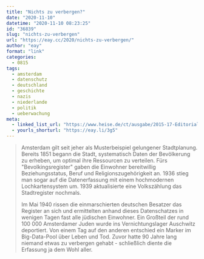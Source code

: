 ```yaml
---
title: "Nichts zu verbergen?"
date: "2020-11-10"
datetime: "2020-11-10 08:23:25"
id: "36839"
slug: "nichts-zu-verbergen"
url: "https://eay.cc/2020/nichts-zu-verbergen/"
author: "eay"
format: "link"
categories:
  - 0815
tags:
  - amsterdam
  - datenschutz
  - deutschland
  - geschichte
  - nazis
  - niederlande
  - politik
  - ueberwachung
meta:
  - linked_list_url: "https://www.heise.de/ct/ausgabe/2015-17-Editorial-Nichts-zu-verbergen-2755486.html"
  - yourls_shorturl: "https://eay.li/3g5"
---
```


> Amsterdam gilt seit jeher als Musterbeispiel gelungener Stadtplanung. Bereits 1851 begann die Stadt, systematisch Daten der Bevölkerung zu erheben, um optimal ihre Ressourcen zu verteilen. Fürs "Bevolkingsregister" gaben die Einwohner bereitwillig Beziehungsstatus, Beruf und Religions­zugehörigkeit an. 1936 stieg man sogar auf die Datenerfassung mit einem hochmodernen Lochkartensystem um. 1939 aktualisierte eine Volkszählung das Stadtregister nochmals.
> 
> Im Mai 1940 rissen die einmarschierten deutschen Besatzer das Register an sich und ermittelten anhand dieses Datenschatzes in wenigen Tagen fast alle jüdischen Einwohner. Ein Großteil der rund 100 000 Amsterdamer Juden wurde ins Vernichtungslager Auschwitz deportiert. Von einem Tag auf den anderen entschied ein Marker im Big-Data-Pool über Leben und Tod. Zuvor hatte 90 Jahre lang niemand etwas zu verbergen gehabt - schließlich diente die Erfassung ja dem Wohl aller.
